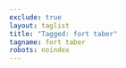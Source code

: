```yaml
---
exclude: true
layout: taglist
title: "Tagged: fort taber"
tagname: fort taber
robots: noindex
---
```

